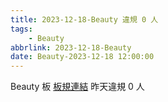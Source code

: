 ```yaml
---
title: 2023-12-18-Beauty 違規 0 人
tags:
    - Beauty
abbrlink: 2023-12-18-Beauty
date: Beauty-2023-12-18 12:00:00
---
```

Beauty 板 [板規連結](https://www.ptt.cc/bbs/Beauty/M.1630069980.A.84B.html)
昨天違規 0 人
